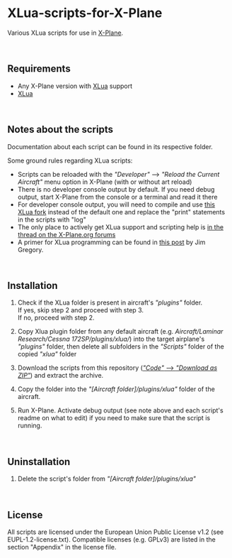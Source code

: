 # XLua-scripts-for-X-Plane

Various XLua scripts for use in [X-Plane](https://www.x-plane.com/).


&nbsp;

## Requirements

- Any X-Plane version with [XLua](https://github.com/X-Plane/XLua) support
- [XLua](https://github.com/X-Plane/XLua)

&nbsp;

## Notes about the scripts

Documentation about each script can be found in its respective folder.

Some ground rules regarding XLua scripts:

- Scripts can be reloaded with the _"Developer"_ --> _"Reload the Current Aircraft"_ menu option in X-Plane (with or without art reload)
- There is no developer console output by default. If you need debug output, start X-Plane from the console or a terminal and read it there
- For developer console output, you will need to compile and use [this XLua fork](https://github.com/aeroc7/XLua) instead of the default one and replace the "print" statements in the scripts with "log"
- The only place to actively get XLua support and scripting help is [in the thread on the X-Plane.org forums](https://forums.x-plane.org/index.php?/forums/topic/154351-xlua-scripting/)
- A primer for XLua programming can be found in [this post](https://forums.x-plane.org/index.php?/forums/topic/154351-xlua-scripting/&tab=comments#comment-1460039) by Jim Gregory.

&nbsp;

## Installation

1. Check if the XLua folder is present in aircraft's _"plugins"_ folder.   
If yes, skip step 2 and proceed with step 3.   
If no, proceed with step 2.

2. Copy Xlua plugin folder from any default aircraft (e.g. *Aircraft/Laminar Research/Cessna 172SP/plugins/xlua/*) into the target airplane's _"plugins"_ folder, then delete all subfolders in the _"Scripts"_ folder of the copied _"xlua"_ folder

3. Download the scripts from this repository ([_"Code"_ --> _"Download as ZIP"_](https://github.com/JT8D-17/XLua-scripts-for-X-Plane/archive/main.zip)) and extract the archive.

4. Copy the folder into the _"[Aircraft folder]/plugins/xlua"_ folder of the aircraft.

5. Run X-Plane. Activate debug output (see note above and each script's readme on what to edit) if you need to make sure that the script is running.

&nbsp;

## Uninstallation

1. Delete the script's folder from  _"[Aircraft folder]/plugins/xlua"_


&nbsp;

## License

All scripts are licensed under the European Union Public License v1.2 (see EUPL-1.2-license.txt). Compatible licenses (e.g. GPLv3) are listed in the section "Appendix" in the license file.


